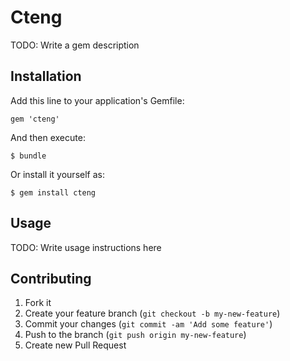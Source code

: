 # Cteng

TODO: Write a gem description

## Installation

Add this line to your application's Gemfile:

    gem 'cteng'

And then execute:

    $ bundle

Or install it yourself as:

    $ gem install cteng

## Usage

TODO: Write usage instructions here

## Contributing

1. Fork it
2. Create your feature branch (`git checkout -b my-new-feature`)
3. Commit your changes (`git commit -am 'Add some feature'`)
4. Push to the branch (`git push origin my-new-feature`)
5. Create new Pull Request
